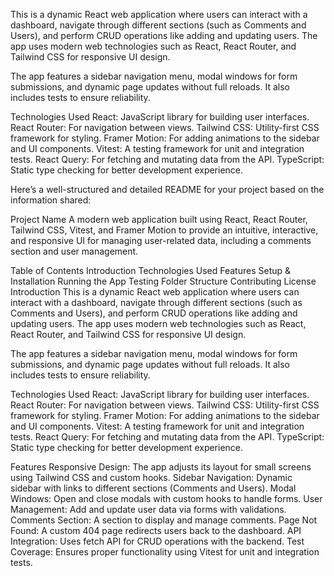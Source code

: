 This is a dynamic React web application where users can interact with a dashboard, navigate through different sections (such as Comments and Users), and perform CRUD operations like adding and updating users. The app uses modern web technologies such as React, React Router, and Tailwind CSS for responsive UI design.

The app features a sidebar navigation menu, modal windows for form submissions, and dynamic page updates without full reloads. It also includes tests to ensure reliability.

Technologies Used
React: JavaScript library for building user interfaces.
React Router: For navigation between views.
Tailwind CSS: Utility-first CSS framework for styling.
Framer Motion: For adding animations to the sidebar and UI components.
Vitest: A testing framework for unit and integration tests.
React Query: For fetching and mutating data from the API.
TypeScript: Static type checking for better development experience.


Here’s a well-structured and detailed README for your project based on the information shared:

Project Name
A modern web application built using React, React Router, Tailwind CSS, Vitest, and Framer Motion to provide an intuitive, interactive, and responsive UI for managing user-related data, including a comments section and user management.

Table of Contents
Introduction
Technologies Used
Features
Setup & Installation
Running the App
Testing
Folder Structure
Contributing
License
Introduction
This is a dynamic React web application where users can interact with a dashboard, navigate through different sections (such as Comments and Users), and perform CRUD operations like adding and updating users. The app uses modern web technologies such as React, React Router, and Tailwind CSS for responsive UI design.

The app features a sidebar navigation menu, modal windows for form submissions, and dynamic page updates without full reloads. It also includes tests to ensure reliability.

Technologies Used
React: JavaScript library for building user interfaces.
React Router: For navigation between views.
Tailwind CSS: Utility-first CSS framework for styling.
Framer Motion: For adding animations to the sidebar and UI components.
Vitest: A testing framework for unit and integration tests.
React Query: For fetching and mutating data from the API.
TypeScript: Static type checking for better development experience.

Features
Responsive Design: The app adjusts its layout for small screens using Tailwind CSS and custom hooks.
Sidebar Navigation: Dynamic sidebar with links to different sections (Comments and Users).
Modal Windows: Open and close modals with custom hooks to handle forms.
User Management: Add and update user data via forms with validations.
Comments Section: A section to display and manage comments.
Page Not Found: A custom 404 page redirects users back to the dashboard.
API Integration: Uses fetch API for CRUD operations with the backend.
Test Coverage: Ensures proper functionality using Vitest for unit and integration tests.
